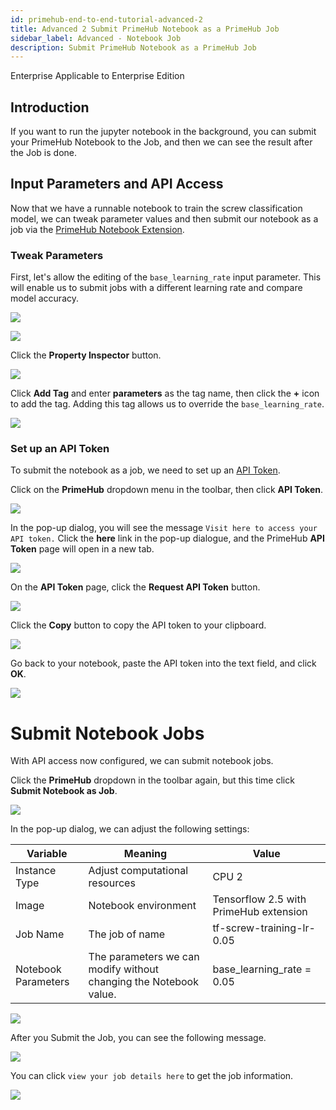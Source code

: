 ```yaml
---
id: primehub-end-to-end-tutorial-advanced-2
title: Advanced 2 Submit PrimeHub Notebook as a PrimeHub Job
sidebar_label: Advanced - Notebook Job
description: Submit PrimeHub Notebook as a PrimeHub Job
---
```

<div class="label-sect">
  <div class="ee-only tooltip">Enterprise
    <span class="tooltiptext">Applicable to Enterprise Edition</span>
  </div>
</div>

## Introduction

If you want to run the jupyter notebook in the background, you can submit your PrimeHub Notebook to the Job, and then we can see the result after the Job is done.

## Input Parameters and API Access

Now that we have a runnable notebook to train the screw classification model, we can tweak parameter values and then submit our notebook as a job via the [PrimeHub Notebook Extension](ph-notebook-extension).

### Tweak Parameters

First, let's allow the editing of the `base_learning_rate` input parameter. This will enable us to submit jobs with a different learning rate and compare model accuracy.

![](assets/primehub-end-to-end-tutorial-base-learning-rate.png)

![](assets/primehub-end-to-end-tutorial-select-cell.png)

Click the **Property Inspector** button.

![](assets/primehub-end-to-end-tutorial-property-inspector-sm.png)

Click **Add Tag** and enter **parameters** as the tag name, then click the **+** icon to add the tag. Adding this tag allows us to override the `base_learning_rate`.

![](assets/primehub-end-to-end-tutorial-property-inspector-parameters.png)

### **Set up an API Token**

To submit the notebook as a job, we need to set up an [API Token](tasks/api-token).

Click on the **PrimeHub** dropdown menu in the toolbar, then click **API Token**.

![](assets/primehub-end-to-end-tutorial-extension-api-token.png)

In the pop-up dialog, you will see the message `Visit here to access your API token.` Click the **here** link in the pop-up dialogue, and the PrimeHub **API Token** page will open in a new tab.

![](assets/ph-extension-token.png)

On the **API Token** page, click the **Request API Token** button.

![](assets/tutorial_request_api_token.png)

Click the **Copy** button to copy the API token to your clipboard.

![](assets/tutorial_copy_api_token.png)

Go back to your notebook, paste the API token into the text field, and click **OK**.

![](assets/primehub-end-to-end-tutorial-extension-api-token-value.png)

# **Submit Notebook Jobs**

With API access now configured, we can submit notebook jobs.

Click the **PrimeHub** dropdown in the toolbar again, but this time click **Submit Notebook as Job**.

![](assets/primehub-end-to-end-tutorial-extension-submit.png)

In the pop-up dialog, we can adjust the following settings:

| Variable | Meaning | Value |
| --- | --- | --- |
| Instance Type | Adjust computational resources | CPU 2 |
| Image | Notebook environment | Tensorflow 2.5 with PrimeHub extension |
| Job Name | The job of name | tf-screw-training-lr-0.05 |
| Notebook Parameters | The parameters we can modify without changing the Notebook value. | base_learning_rate = 0.05 |

![](assets/primehub-end-to-end-tutorial-submit-notebook-as-job.png)

After you Submit the Job, you can see the following message.

![](assets/primehub-end-to-end-tutorial-job-submitted.png)

You can click `view your job details here` to get the job information.

![](assets/primehub-end-to-end-tutorial-job-details.png)